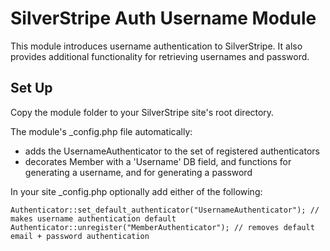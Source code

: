 # SilverStripe Auth Username Module

This module introduces username authentication to SilverStripe.
It also provides additional functionality for retrieving usernames and password.

##  Set Up

Copy the module folder to your SilverStripe site's root directory.

The module's _config.php file automatically:

 * adds the UsernameAuthenticator to the set of registered authenticators
 * decorates Member with a 'Username' DB field, and functions for generating a username, and for generating a password

In your site _config.php optionally add either of the following:

```
Authenticator::set_default_authenticator("UsernameAuthenticator"); // makes username authentication default
Authenticator::unregister("MemberAuthenticator"); // removes default email + password authentication
```
